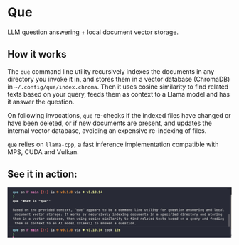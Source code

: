# Que

LLM question answering + local document vector storage.

## How it works

The `que` command line utility recursively indexes the documents in any directory you invoke it in, and stores them in a vector database (ChromaDB) in `~/.config/que/index.chroma`. Then it uses cosine similarity to find related texts based on your query, feeds them as context to a Llama model and has it answer the question.

On following invocations, `que` re-checks if the indexed files have changed or have been deleted, or if new documents are present, and updates the internal vector database, avoiding an expensive re-indexing of files.

`que` relies on `llama-cpp`, a fast inference implementation compatible with MPS, CUDA and Vulkan.

## See it in action:

![example](example.jpg)